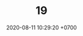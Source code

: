 ---
layout: teamCard
permalink: /team/:title.html
categories: pljmy24
maincover: /assets/logos/DFS.png
date: 2020-08-11 10:29:20 +0700
title: 19.
lugar: LN
tag: johto042024

---